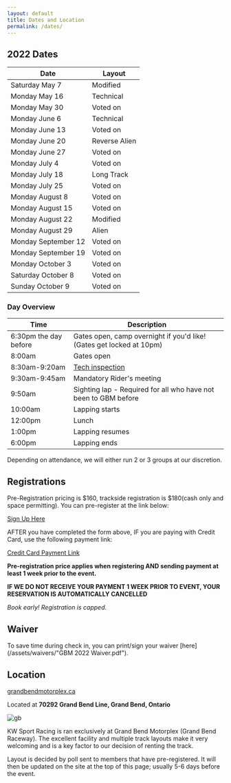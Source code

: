 ```yaml
---
layout: default
title: Dates and Location
permalink: /dates/
---
```


## 2022 Dates

| Date                | Layout               |
|---------------------|----------------------|
| Saturday May 7      |Modified              |
| Monday May 16       |Technical             |
| Monday May 30       |Voted on              |
| Monday June 6       |Technical             |
| Monday June 13      |Voted on              |
| Monday June 20      |Reverse Alien         |
| Monday June 27      |Voted on              |
| Monday July 4       |Voted on              |
| Monday July 18      |Long Track            |
| Monday July 25      |Voted on              |
| Monday August 8     |Voted on              |
| Monday August 15    |Voted on              |
| Monday August 22    |Modified              |
| Monday August 29    |Alien                 |
| Monday September 12 |Voted on              |
| Monday September 19 |Voted on              |
| Monday October 3    |Voted on              |
| Saturday October 8  |Voted on              |
| Sunday October 9    |Voted on              |




### Day Overview

| Time                  | Description                                                                  |
|-----------------------|------------------------------------------------------------------------------|
| 6:30pm the day before | Gates open, camp overnight if you'd like! (Gates get locked at 10pm)         |
| 8:00am                | Gates open                                                                   |
| 8:30am-9:20am         | [Tech inspection](/rules/)                                                   |
| 9:30am-9:45am         | Mandatory Rider's meeting                                                    |
| 9:50am                | Sighting lap - Required for all who have not been to GBM before              |
| 10:00am               | Lapping starts                                                               |
| 12:00pm               | Lunch                                                                        |
| 1:00pm                | Lapping resumes                                                              |
| 6:00pm                | Lapping ends                                                                 |

Depending on attendance, we will either run 2 or 3 groups at our discretion.

## Registrations
Pre-Registration pricing is $160, trackside registration is $180(cash only and space permitting).
You can pre-register at the link below:

[Sign Up Here](https://docs.google.com/forms/d/e/1FAIpQLSf82q-DZeIdHmxquDC1o1nX7AzehSfPzhEV7LmHcGPR8LsuIQ/viewform?usp=sf_link)

AFTER you have completed the form above, IF you are paying with Credit Card, use the following payment link:

[Credit Card Payment Link](https://buy.stripe.com/4gw3cd0Lyc6w7rq6os)

**Pre-registration price applies when registering AND sending payment at least 1 week prior to the event.**

**IF WE DO NOT RECEIVE YOUR PAYMENT 1 WEEK PRIOR TO EVENT, YOUR RESERVATION IS AUTOMATICALLY CANCELLED**

*Book early! Registration is capped.*

## Waiver
To save time during check in, you can print/sign your waiver [here](/assets/waivers/"GBM 2022 Waiver.pdf").

## Location

[grandbendmotorplex.ca](http://www.grandbendmotorplex.ca/grand-bend-raceway/)

Located at **70292 Grand Bend Line, Grand Bend, Ontario**

![gb](/img/raceway.jpg)

KW Sport Racing is ran exclusively at Grand Bend Motorplex (Grand Bend Raceway). The excellent facility and multiple track layouts make it very welcoming and is a key factor to our decision of renting the track.

Layout is decided by poll sent to members that have pre-registered. It will then be updated on the site at the top of this page; usually 5-6 days before the event.
